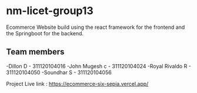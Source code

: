 # nm-licet-group13

Ecommerce Website build using the react framework for the frontend and the Springboot for the backend.

## Team members

-Dillon D  - 311120104016
-John Mugesh c  - 311120104024 
-Royal Rivaldo R  - 311120104050
-Soundhar S  - 311120104056

Project Live link : https://ecommerce-six-sepia.vercel.app/




